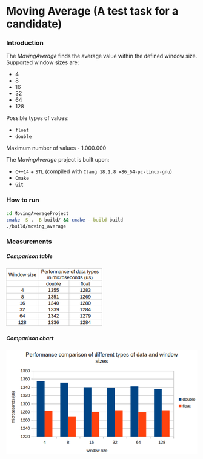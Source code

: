 # Moving Average (A test task for a candidate)

### Introduction
The _MovingAverage_ finds the average value within the defined window size.
Supported window sizes are:
- 4
- 8
- 16
- 32
- 64
- 128

Possible types of values:
- `float`
- `double`

Maximum number of values - 1.000.000

The _MovingAverage_ project is built upon:
- `C++14` + `STL` (compiled with `Clang 18.1.8 x86_64-pc-linux-gnu`)
- `Cmake`
- `Git`

### How to run
```bash
cd MovingAverageProject
cmake -S . -B build/ && cmake --build build
./build/moving_average
```

### Measurements
##### Comparison table

![Comparison table](resources/table.png)

##### Comparison chart

![Comparison chart](resources/chart.png)
